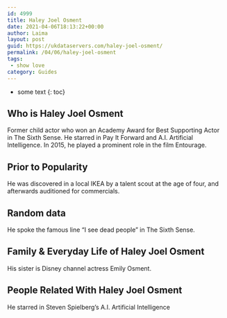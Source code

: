 ```yaml
---
id: 4999
title: Haley Joel Osment
date: 2021-04-06T18:13:22+00:00
author: Laima
layout: post
guid: https://ukdataservers.com/haley-joel-osment/
permalink: /04/06/haley-joel-osment
tags:
 - show love
category: Guides
---
```


* some text
{: toc}


## Who is Haley Joel Osment
                  
                  
                  
Former child actor who won an Academy Award for Best Supporting Actor in The Sixth Sense. He starred in Pay It Forward and A.I. Artificial Intelligence. In 2015, he played a prominent role in the film Entourage.
                  
              
            
              
            
                
                
                
## Prior to Popularity
                  
                  
                  
He was discovered in a local IKEA by a talent scout at the age of four, and afterwards auditioned for commercials.
                  
              
            
              
            
                
                
                
## Random data
                  
                  
                  
He spoke the famous line &#8220;I see dead people&#8221; in The Sixth Sense.
                  
              
            
              
            
                
                
                
## Family & Everyday Life of Haley Joel Osment
                  
                  
                  
His sister is Disney channel actress Emily Osment.
                  
              
            
              
            
                
                
                
## People Related With Haley Joel Osment
                  
                  
                  
He starred in Steven Spielberg&#8217;s A.I. Artificial Intelligence
                  
              
            
              
            
                
              
            
              
              
            
            
              
            
          
          
          